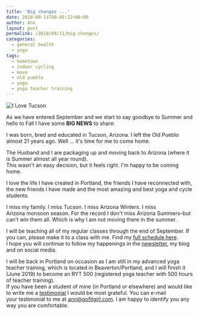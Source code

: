 ```yaml
---
title: 'Big changes ...'
date: 2018-09-11T08:45:22+00:00
author: Ann
layout: post
permalink: /2018/09/11/big-changes/
categories:
  - general health
  - yoga
tags:
  - hometown
  - indoor cycling
  - move
  - old pueblo
  - yoga
  - yoga teacher training
---
```



![I Love Tucson](http://gofitgirl.com/wp-content/uploads/2018/08/I-3-Tucson-300x300.png "I Love Tucson")


As we have entered September and we start to say goodbye to Summer and hello to Fall I have some **BIG NEWS** to share:

I was born, bred and educated in Tucson, Arizona. I left the Old Pueblo almost 21 years ago. Well ... it's time for me to come home.  

The Husband and I are packaging up and moving back to Arizona (where it is Summer almost all year round).  
This wasn't an easy decision, but it feels right. I'm happy to be coming home.  

I love the life I have created in Portland, the friends I have reconnected with, the new friends I have made and the most amazing and best yoga and cycle students.  

I miss my family. I miss Tucson. I miss Arizona Winters. I miss Arizona monsoon season. For the record I don't miss Arizona Summers&#8211;but can't win them all. Which is why I am not moving there in the summer.  

​I will be teaching all of my regular classes through the end of September. If you can, please make it to a class with me. Find my <a href="http://gofitgirl.com/yoga-classes/" data-cke-saved-href="http://gofitgirl.com/yoga-classes/">full schedule here</a>.  
I hope you will continue to follow my happenings in the [newsletter](https://tinyletter.com/gofitgirl), my blog and on social media.  

​I will be back in Portland on occasion as I am still in my advanced yoga teacher training, which is located in Beaverton/Portland, and I will finish it (June 2019) to become an RYT 500 (registered yoga teacher with 500 hours of teacher training).  
​
If you have been a student of mine (in Portland or elsewhere) and would like to write me a <a href="http://gofitgirl.com/testimonials/" data-cke-saved-href="http://gofitgirl.com/testimonials/">testimonial</a> I would be most grateful. You can e-mail your testimonial to me at <a href="mailto:ann@gofitgirl.com?subject=Testimonial" data-cke-saved-href="mailto:ann@gofitgirl.com?subject=Testimonial">ann@gofitgirl.com</a>. I am happy to identify you any way you are comfortable.
